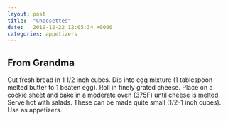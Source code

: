 ```yaml
---
layout: post
title:  "Cheesettes"
date:   2019-12-22 12:05:34 +0000
categories: appetizers
---
```


## From Grandma

Cut fresh bread in 1 1/2 inch cubes. Dip into egg mixture (1 tablespoon melted butter to 1 beaten egg). Roll in finely grated cheese. Place on a cookie sheet and bake in a moderate oven (375F) until cheese is melted. Serve hot with salads. These can be made quite small (1/2-1 inch cubes). Use as appetizers.
